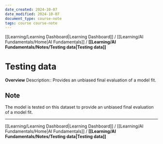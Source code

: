 ```yaml
---
date_created: 2024-10-07
date_modified: 2024-10-07
document_type: course-note
tags: course course-note
---
```

[[Learning/Learning Dashboard|Learning Dashboard]] / [[Learning/AI Fundamentals/Home|AI Fundamentals]] / **[[Learning/AI Fundamentals/Notes/Testing data|Testing data]]**
# Testing data
**Overview**
Description:: Provides an unbiased final evaluation of a model fit.

## Note

The model is tested on this dataset to provide an unbiased final evaluation of a model fit.

---
[[Learning/Learning Dashboard|Learning Dashboard]] / [[Learning/AI Fundamentals/Home|AI Fundamentals]] / **[[Learning/AI Fundamentals/Notes/Testing data|Testing data]]**
